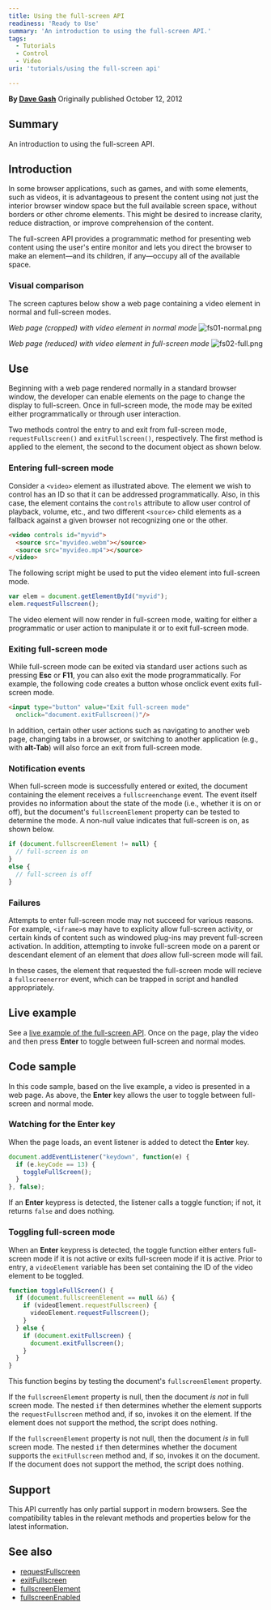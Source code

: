 ```yaml
---
title: Using the full-screen API
readiness: 'Ready to Use'
summary: 'An introduction to using the full-screen API.'
tags:
  - Tutorials
  - Control
  - Video
uri: 'tutorials/using the full-screen api'

---
```

**By [Dave Gash](http://docs.webplatform.org/wiki/User:Dgash)**
Originally published October 12, 2012

## Summary

An introduction to using the full-screen API.

## Introduction

In some browser applications, such as games, and with some elements, such as videos, it is advantageous to present the content using not just the interior browser window space but the full available screen space, without borders or other chrome elements. This might be desired to increase clarity, reduce distraction, or improve comprehension of the content.

The full-screen API provides a programmatic method for presenting web content using the user's entire monitor and lets you direct the browser to make an element—and its children, if any—occupy all of the available space.

### Visual comparison

The screen captures below show a web page containing a video element in normal and full-screen modes.

*Web page (cropped) with video element in normal mode* ![fs01-normal.png](/assets/public/a/a4/fs01-normal.png)

*Web page (reduced) with video element in full-screen mode* ![fs02-full.png](/assets/public/6/6b/fs02-full.png)

## Use

Beginning with a web page rendered normally in a standard browser window, the developer can enable elements on the page to change the display to full-screen. Once in full-screen mode, the mode may be exited either programmatically or through user interaction.

Two methods control the entry to and exit from full-screen mode, `requestFullscreen()` and `exitFullscreen()`, respectively. The first method is applied to the element, the second to the document object as shown below.

### Entering full-screen mode

Consider a `<video>` element as illustrated above. The element we wish to control has an ID so that it can be addressed programmatically. Also, in this case, the element contains the `controls` attribute to allow user control of playback, volume, etc., and two different `<source>` child elements as a fallback against a given browser not recognizing one or the other.

``` html
<video controls id="myvid">
  <source src="myvideo.webm"></source>
  <source src="myvideo.mp4"></source>
</video>
```

 The following script might be used to put the video element into full-screen mode.

``` js
var elem = document.getElementById("myvid");
elem.requestFullscreen();
```

 The video element will now render in full-screen mode, waiting for either a programmatic or user action to manipulate it or to exit full-screen mode.

### Exiting full-screen mode

While full-screen mode can be exited via standard user actions such as pressing **Esc** or **F11**, you can also exit the mode programmatically. For example, the following code creates a button whose onclick event exits full-screen mode.

``` html
<input type="button" value="Exit full-screen mode"
  onclick="document.exitFullscreen()"/>
```

 In addition, certain other user actions such as navigating to another web page, changing tabs in a browser, or switching to another application (e.g., with **alt-Tab**) will also force an exit from full-screen mode.

### Notification events

When full-screen mode is successfully entered or exited, the document containing the element receives a `fullscreenchange` event. The event itself provides no information about the state of the mode (i.e., whether it is on or off), but the document's `fullscreenElement` property can be tested to determine the mode. A non-null value indicates that full-screen is on, as shown below.

``` js
if (document.fullscreenElement != null) {
  // full-screen is on
}
else {
  // full-screen is off
}
```

### Failures

Attempts to enter full-screen mode may not succeed for various reasons. For example, `<iframe>`s may have to explicity allow full-screen activity, or certain kinds of content such as windowed plug-ins may prevent full-screen activation. In addition, attempting to invoke full-screen mode on a parent or descendant element of an element that *does* allow full-screen mode will fail.

In these cases, the element that requested the full-screen mode will recieve a `fullscreenerror` event, which can be trapped in script and handled appropriately.

## Live example

See a [live example of the full-screen API](https://developer.mozilla.org/samples/domref/fullscreen.html). Once on the page, play the video and then press **Enter** to toggle between full-screen and normal modes.

## Code sample

In this code sample, based on the live example, a video is presented in a web page. As above, the **Enter** key allows the user to toggle between full-screen and normal mode.

### Watching for the Enter key

When the page loads, an event listener is added to detect the **Enter** key.

``` js
document.addEventListener("keydown", function(e) {
  if (e.keyCode == 13) {
    toggleFullScreen();
  }
}, false);
```

 If an **Enter** keypress is detected, the listener calls a toggle function; if not, it returns `false` and does nothing.

### Toggling full-screen mode

When an **Enter** keypress is detected, the toggle function either enters full-screen mode if it is not active or exits full-screen mode if it is active. Prior to entry, a `videoElement` variable has been set containing the ID of the video element to be toggled.

``` js
function toggleFullScreen() {
  if (document.fullscreenElement == null &&) {
    if (videoElement.requestFullscreen) {
      videoElement.requestFullscreen();
    }
  } else {
    if (document.exitFullscreen) {
      document.exitFullscreen();
    }
  }
}
```

 This function begins by testing the document's `fullscreenElement` property.

If the `fullscreenElement` property is null, then the document *is not* in full screen mode. The nested `if` then determines whether the element supports the `requestFullscreen` method and, if so, invokes it on the element. If the element does not support the method, the script does nothing.

If the `fullscreenElement` property is not null, then the document *is* in full screen mode. The nested `if` then determines whether the document supports the `exitFullscreen` method and, if so, invokes it on the document. If the document does not support the method, the script does nothing.

## Support

This API currently has only partial support in modern browsers. See the compatibility tables in the relevant methods and properties below for the latest information.

## See also

-   [requestFullscreen](/dom/Element/requestFullscreen)
-   [exitFullscreen](/dom/Document/exitFullscreen)
-   [fullscreenElement](/dom/Document/fullscreenElement)
-   [fullscreenEnabled](/dom/Document/fullscreenEnabled)
